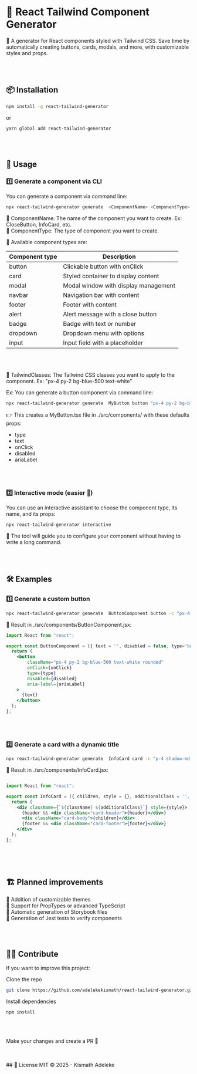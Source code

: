 # 🎨 React Tailwind Component Generator  

🚀 A generator for React components styled with Tailwind CSS.
Save time by automatically creating buttons, cards, modals, and more, with customizable styles and props.


<br>
<br>

## 📦 Installation

```sh
npm install -g react-tailwind-generator
```
or 
```sh
yarn global add react-tailwind-generator
```

<br>
<br>


## 🚀 Usage
### 1️⃣ Generate a component via CLI
You can generate a component via command line:

```sh
npx react-tailwind-generator generate  <ComponentName> <ComponentType> -c "<TailwindClasses>" "
```

🔹 ComponentName: The name of the component you want to create. Ex: CloseButton, InfoCard, etc. <br>
🔹 ComponentType: The type of component you want to create. <br>

 🎨 Available component types are:

| Component type | Description |
|----------------|-------------|
| button         | Clickable button with onClick |
| card           | Styled container to display content |
| modal          | Modal window with display management |
| navbar         | Navigation bar with content |
| footer         | Footer with content |
| alert         | Alert message with a close button |
| badge          | Badge with text or number |
| dropdown       | Dropdown menu with options |
| input          | Input field with a placeholder |
<br>
<br>

🔹 TailwindClasses: The Tailwind CSS classes you want to apply to the component. Ex: "px-4 py-2 bg-blue-500 text-white" <br>

  




Ex: You can generate a button component via command line:

```sh
npx react-tailwind-generator generate  MyButton button "px-4 py-2 bg-blue-500 text-white" icon disabled
```

👉 This creates a MyButton.tsx file in ./src/components/ with these defaults props:
 - type
 - text
 - onClick
 - disabled
 - ariaLabel


<br>
<br>


 ### 2️⃣ Interactive mode (easier 📌)
You can use an interactive assistant to choose the component type, its name, and its props:

```sh
npx react-tailwind-generator interactive
```

🔹 The tool will guide you to configure your component without having to write a long command.




<br>
<br>

## 🛠 Examples
### 1️⃣ Generate a custom button

```sh
npx react-tailwind-generator generate  ButtonComponent button -c "px-4 py-2 bg-green-500 text-white" 
```

📌 Result in ./src/components/ButtonComponent.jsx:

```jsx
import React from "react";

export const ButtonComponent = ({ text = '', disabled = false, type='button' , onClick = () => {}, ariaLabel = '' }) => {
  return (
    <button
        className="px-4 py-2 bg-blue-500 text-white rounded"
        onClick={onClick}
        type={type}
        disabled={disabled}
        aria-label={ariaLabel}
    >
      {text}
    </button>
  );
};

```


<br>
<br>


### 2️⃣ Generate a card with a dynamic title

```sh
npx react-tailwind-generator generate  InfoCard card -c "p-4 shadow-md rounded-lg" 
```

📌 Result in ./src/components/InfoCard.jsx:

```jsx

import React from "react";

export const InfoCard = ({ children, style = {}, additionalClass = '', header = null, footer = null }) => {
  return (
    <div className={`${className} ${additionalClass}`} style={style}>
      {header && <div className="card-header">{header}</div>}
      <div className="card-body">{children}</div>
      {footer && <div className="card-footer">{footer}</div>}
    </div>
  );
};
    

```
<br>
<br>



## 🏗 Planned improvements
🔹 Addition of customizable themes <br>
🔹 Support for PropTypes or advanced TypeScript <br>
🔹 Automatic generation of Storybook files <br>
🔹 Generation of Jest tests to verify components <br>


<br>
<br>

## 👨‍💻 Contribute
If you want to improve this project:

Clone the repo
```sh
git clone https://github.com/adelekekismath/react-tailwind-generator.git
```

Install dependencies
```sh
npm install
```


<br>
<br>

Make your changes and create a PR 🚀


<br>
<br>
## 📜 License
MIT © 2025 - Kismath Adeleke

<br>
<br>


